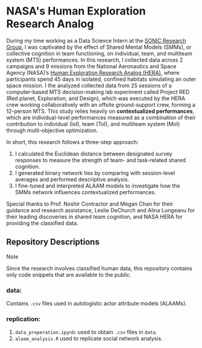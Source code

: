 # NASA's Human Exploration Research Analog
During my time working as a Data Science Intern at the [SONIC Research Group](https://sonic.northwestern.edu/), I was captivated by the effect of Shared Mental Models (SMMs), or collective cognition in team functioning, on individual, team, and multiteam system (MTS) performances. In this research, I collected data across 2 campaigns and 9 missions from the National Aeronautics and Space Agency (NASA)’s [Human Exploration Research Analog (HERA)](https://www.nasa.gov/mission/hera/), where participants spend 45 days in isolated, confined habitats simulating an outer space mission. I the analyzed collected data from 25 sessions of a computer-based MTS decision-making lab experiment called Project RED (Red planet, Exploration, and Design), which was executed by the HERA crew working collaboratively with an offsite ground-support crew, forming a 12-person MTS. This study relies heavily on **contextualized performances**, which are individual-level performances measured as a combination of their contribution to individual (IoI), team (ToI), and multiteam system (MoI) through multi-objective optimization. 

In short, this research follows a three-step approach:
1. I calculated the Euclidean distance between designated survey responses to measure the strength of team- and task-related shared cognition.
2. I generated binary network ties by comparing with session-level averages and performed descriptive analysis.
3. I fine-tuned and interpreted ALAAM models to investigate how the SMMs network influences contextualized performances.

Special thanks to Prof. Noshir Contractor and Megan Chan for their guidance and research assistance, Leslie DeChurch and Alina Lungeanu for their leading discoveries in shared team cognition, and NASA HERA for providing the classified data.

## Repository Descriptions

>[!NOTE]
>Since the research involves classified human data, this repository contains only code snippets that are available to the public.

### data:

Contains `.csv` files used in autologistic actor attribute models (ALAAMs).

### replication:

1. `data_preperation.ipynb`: used to obtain `.csv` files in `data`.
2. `alaam_analysis.R` used to replicate social network analysis.



